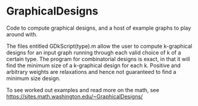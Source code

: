 # GraphicalDesigns
Code to compute graphical designs, and a host of example graphs to play around with.  

The files entitled GDkScript(type).m allow the user to compute k-graphical designs for an input graph running through each valid choice of k of a certain type. The program for combinatorial designs is exact, in that it will find the minimum size of a k-graphical design for each k.  Positive and arbitrary weights are relaxations and hence not guaranteed to find a minimum size design.   

To see worked out examples and read more on the math,  see https://sites.math.washington.edu/~GraphicalDesigns/
